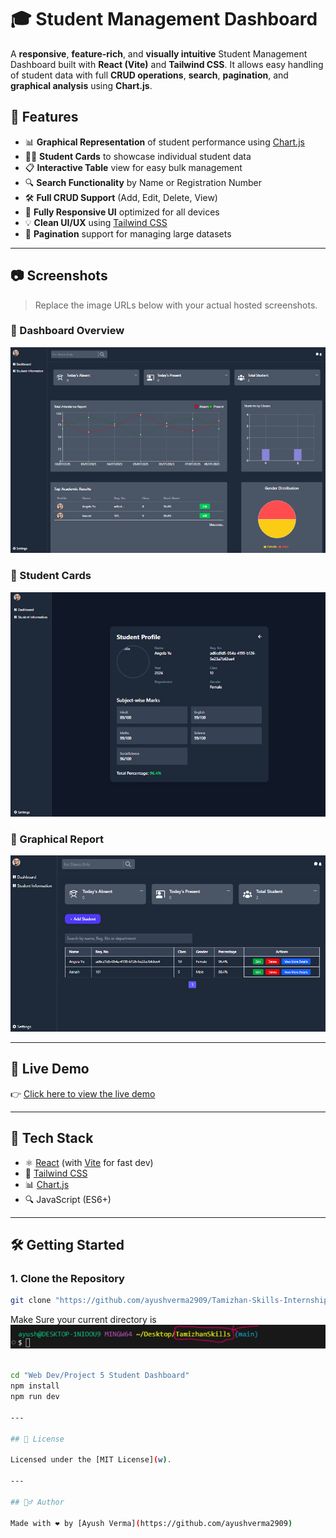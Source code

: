 # 🎓 Student Management Dashboard

A **responsive**, **feature-rich**, and **visually intuitive** Student Management Dashboard built with **React (Vite)** and **Tailwind CSS**. It allows easy handling of student data with full **CRUD operations**, **search**, **pagination**, and **graphical analysis** using **Chart.js**.

## 🚀 Features

- 📊 **Graphical Representation** of student performance using [Chart.js](w)
- 🧑‍🎓 **Student Cards** to showcase individual student data
- 📋 **Interactive Table** view for easy bulk management
- 🔍 **Search Functionality** by Name or Registration Number
- 🛠️ **Full CRUD Support** (Add, Edit, Delete, View)
- 📱 **Fully Responsive UI** optimized for all devices
- 💡 **Clean UI/UX** using [Tailwind CSS](w)
- 📄 **Pagination** support for managing large datasets

---

## 📷 Screenshots

> Replace the image URLs below with your actual hosted screenshots.

### 🔹 Dashboard Overview
![Dashboard Screenshot](screenshots/screenshot1.png)

### 🔹 Student Cards
![Student Cards Screenshot](screenshots/screenshot3.png)

### 🔹 Graphical Report
![Student Infromation](screenshots/screenshot2.png)

---

## 🔗 Live Demo

👉 [Click here to view the live demo](https://your-demo-link.com)  

---

## 🧱 Tech Stack

- ⚛️ [React](w) (with [Vite](w) for fast dev)
- 🎨 [Tailwind CSS](w)
- 📊 [Chart.js](w)
- 🔍 JavaScript (ES6+)

---

## 🛠️ Getting Started

### 1. Clone the Repository

```bash
git clone "https://github.com/ayushverma2909/Tamizhan-Skills-Internship.git"

```
Make Sure your current directory is
<img src="screenshots/screenshot4.png">

```bash

cd "Web Dev/Project 5 Student Dashboard"
npm install
npm run dev

---

## 📄 License

Licensed under the [MIT License](w).

---

## 🙋‍♂️ Author

Made with ❤️ by [Ayush Verma](https://github.com/ayushverma2909)